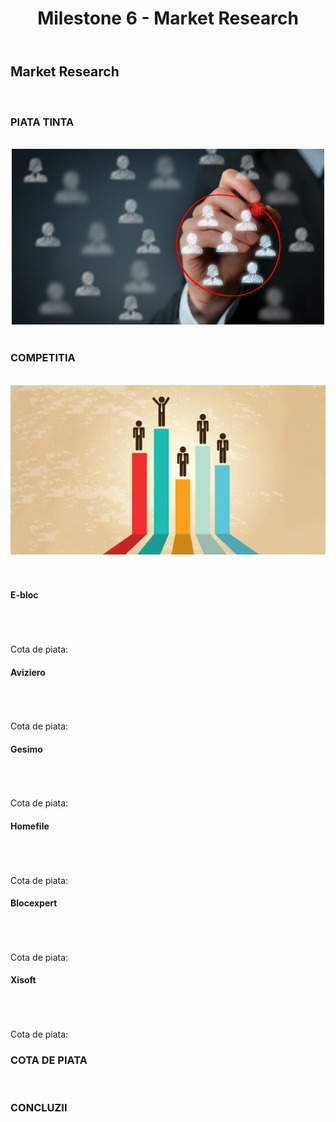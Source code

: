 ﻿---
title: Milestone 6 - Market Research
categories: Market Research
<!--author_staff_member:
show_comments: true
---

## Market Research  

<br/>

### PIATA TINTA 

<br/>
<center>
<img src="https://github.com/rptoma/Flaty/raw/master/_posts/MarketResearch/target_market.jpeg" width="500">
</center>  
<br/>



### COMPETITIA  

<br/>
<center>
<img src="https://github.com/rptoma/Flaty/raw/master/_posts/MarketResearch/competition.jpeg" width="800">
</center>
<br/>
<br/>

#### E-bloc
<br/>
<br/>
<br/>
Cota de piata: 
<br/>


#### Aviziero
<br/>
<br/>
<br/>
Cota de piata: 
<br/>


#### Gesimo
<br/>
<br/>
<br/>
Cota de piata: 
<br/>


#### Homefile
<br/>
<br/>
<br/>
Cota de piata: 
<br/>


#### Blocexpert
<br/>
<br/>
<br/>
Cota de piata: 
<br/>


#### Xisoft
<br/>
<br/>
<br/>
Cota de piata: 
<br/>



### COTA DE PIATA  

<br/>


### CONCLUZII  
<br/>
